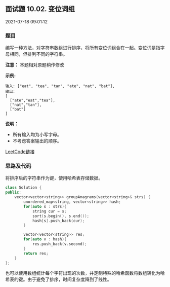 ## 面试题 10.02. 变位词组

2021-07-18 09:01:12

### 题目

编写一种方法，对字符串数组进行排序，将所有变位词组合在一起。变位词是指字母相同，但排列不同的字符串。

**注意：** 本题相对原题稍作修改

**示例:**

```
输入: ["eat", "tea", "tan", "ate", "nat", "bat"],
输出:
[
  ["ate","eat","tea"],
  ["nat","tan"],
  ["bat"]
]
```

**说明：**


- 所有输入均为小写字母。
- 不考虑答案输出的顺序。



[LeetCode链接](https://leetcode-cn.com/problems/group-anagrams-lcci/)

### 思路及代码

将排序后的字符串作为键，使用哈希表存储数据。

```cpp
class Solution {
public:
    vector<vector<string>> groupAnagrams(vector<string>& strs) {
        unordered_map<string, vector<string>> hash;
        for(auto s : strs){
            string cur = s;
            sort(s.begin(), s.end());
            hash[s].push_back(cur);
        }

        vector<vector<string>> res;
        for(auto v : hash){
            res.push_back(v.second);
        }
        return res;
    }
};
```

也可以使用数组统计每个字符出现的次数，并定制特殊的哈希函数将数组转化为哈希表的键。由于避免了排序，时间复杂度降到了线性。